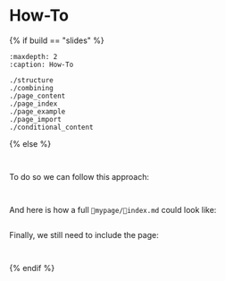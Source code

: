# How-To

{% if build == "slides" %}
<!-- BUILDING THE SLIDES -->
```{toctree}
:maxdepth: 2
:caption: How-To

./structure
./combining
./page_content
./page_index
./page_example
./page_import
./conditional_content
```
{% else %}
<!-- BUILDING THE PAGES -->
```{include} ./structure.md
```
```{include} ./combining.md
```
To do so we can follow this approach:

```{include} ./page_content.md
```
```{include} ./page_index.md
```
And here is how a full `📂mypage/📄index.md` could look like: 
```{include} ./page_example.md
```
Finally, we still need to include the page:
```{include} ./page_import.md
```
```{include} ./conditional_content.md
```
{% endif %}

